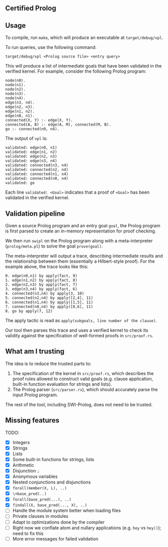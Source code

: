 Certified Prolog
---

## Usage

To compile, run `make`, which will produce an executable at `target/debug/vpl`.

To run queries, use the following command:
```
target/debug/vpl <Prolog source file> <entry query>
```

This will produce a list of intermediate goals that have been validated in the verified kernel.
For example, consider the following Prolog program:
```
node(n0).
node(n1).
node(n2).
node(n3).
node(n4).
edge(n3, n4).
edge(n2, n3).
edge(n1, n2).
edge(n0, n1).
connected(X, Y) :- edge(X, Y).
connected(A, B) :- edge(A, M), connected(M, B).
go :- connected(n0, n4).
```

The output of `vpl` is:
```
validated: edge(n0, n1)
validated: edge(n1, n2)
validated: edge(n2, n3)
validated: edge(n3, n4)
validated: connected(n3, n4)
validated: connected(n2, n4)
validated: connected(n1, n4)
validated: connected(n0, n4)
validated: go
```
Each line `validated: <Goal>` indicates that a proof of `<Goal>` has been validated in the verified kernel.

## Validation pipeline

Given a source Prolog program and an entry goal `goal`, the Prolog program is first parsed to create an in-memory representation for proof checking.

We then run `swipl` on the Prolog program along with a meta-interpreter (`prolog/meta.pl`) to solve the goal `prove(goal)`.

The meta-interpreter will output a trace, describing intermediate results and the relationship between them (essentially a Hilbert-style proof).
For the example above, the trace looks like this:
```
0. edge(n0,n1) by apply(fact, 9)
1. edge(n1,n2) by apply(fact, 8)
2. edge(n2,n3) by apply(fact, 7)
3. edge(n3,n4) by apply(fact, 6)
4. connected(n3,n4) by apply(3, 10)
5. connected(n2,n4) by apply([2,4], 11)
6. connected(n1,n4) by apply([1,5], 11)
7. connected(n0,n4) by apply([0,6], 11)
8. go by apply(7, 12)
```
The apply tactic is read as `apply(subgoals, line number of the clause)`.

Our tool then parses this trace and uses a verified kernel to check its validity against the specification of well-formed proofs in `src/proof.rs`.

## What am I trusting

The idea is to reduce the trusted parts to:
1. The specification of the kernel in `src/proof.rs`,
which describes the proof rules allowed to construct valid goals (e.g. clause application, built-in function evaluation for strings and lists).
2. The Prolog parser (`src/parser.rs`), which should accurately parse the input Prolog program.

The rest of the tool, including SWI-Prolog, does not need to be trusted.

## Missing features

TODO:

- [x] Integers
- [x] Strings
- [x] Lists
- [x] Some built-in functions for strings, lists
- [x] Arithmetic
- [x] Disjunction `;`
- [x] Anonymous variables
- [x] Nested conjunctions and disjunctions
- [x] `forall(member(X, L), ..)`
- [x] `\+base_pred(..)`
- [x] `forall(base_pred(...), ..)`
- [x] `findall(X, base_pred(..., X), ..)`
- [ ] Handle the module system better when loading files
- [ ] Private clauses in modules
- [ ] Adapt to optimizations done by the compiler
- [ ] Right now we conflate atom and nullary applications (e.g. `hey` vs `hey()`); need to fix this
- [ ] More error messages for failed validation
